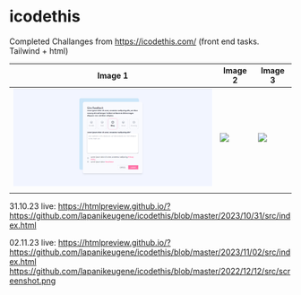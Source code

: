 # icodethis
Completed Challanges from https://icodethis.com/ (front end tasks. Tailwind + html)

| Image 1                              | Image 2                              | Image 3                              |
|--------------------------------------|--------------------------------------|--------------------------------------|
| <img src="https://github.com/lapanikeugene/icodethis/blob/master/2022/12/12/src/screenshot.png" width="400">         | <img src="[URL2](https://github.com/lapanikeugene/icodethis/blob/master/2022/12/12/src/screenshot.png)" width="100">         | <img src="[URL3](https://github.com/lapanikeugene/icodethis/blob/master/2022/12/12/src/screenshot.png)" width="100">         |
|          |          |        |

31.10.23
live: https://htmlpreview.github.io/?https://github.com/lapanikeugene/icodethis/blob/master/2023/10/31/src/index.html

02.11.23
live: https://htmlpreview.github.io/?https://github.com/lapanikeugene/icodethis/blob/master/2023/11/02/src/index.html
https://github.com/lapanikeugene/icodethis/blob/master/2022/12/12/src/screenshot.png
